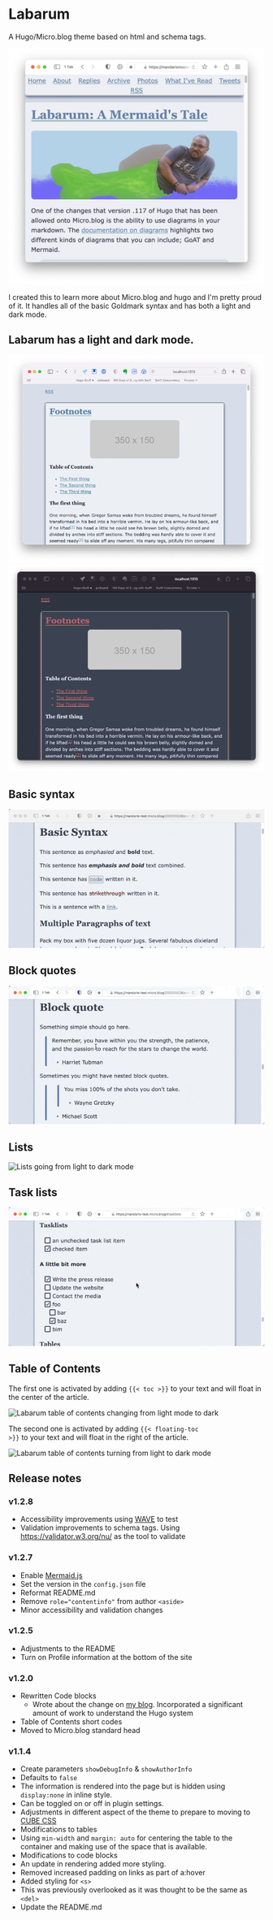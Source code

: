 # Labarum
A Hugo/Micro.blog theme based on html and schema tags.

![Basic Header of Labarum](media/labarum-example-post.png)

I created this to learn more about Micro.blog and hugo and I'm pretty proud of it. It handles all of the basic Goldmark syntax and has both a light and dark mode. 

## Labarum has a light and dark mode.
![Theme in light mode](media/labarum-part6-light-mode.png "Using Local copy")
![Theme in dark mode](media/labarum-part6-dark-mode.png "Same theme but in dark mode")

## Basic syntax

![Labarum theme with sample text moving from light to dark mode](media/labarum-basic-syntax.gif)

## Block quotes

![Block quotes going from light to dark mode](media/labarum-block-quote.gif)

## Lists

![Lists going from light to dark mode](media/labarum-lists.gif)

## Task lists

![Task list going from light to dark mode](media/labarum-tasklist.gif)


## Table of Contents

The first one is activated by adding <code>{{< toc >}}</code> to your text and will float in the center of the article.

![Labarum table of contents changing from light mode to dark](media/labarum-table-of-contents-center.gif)

The second one is activated by adding <code>{{< floating-toc >}}</code> to your text and will float in the right of the article. 


![Labarum table of contents turning from light to dark mode](media/labarum-table-of-contents-float-right.gif)

## Release notes

### v1.2.8
  * Accessibility improvements using [WAVE](https://wave.webaim.org "WAVE Web Accessibility Evaluation Tools") to test 
  * Validation improvements to schema tags. Using https://validator.w3.org/nu/ as the tool to validate
  
### v1.2.7
  * Enable [Mermaid.js](https://mermaid.js.org/)
  * Set the version in the `config.json` file
  * Reformat README.md
  * Remove `role="contentinfo"` from author `<aside>`
  * Minor accessibility and validation changes

### v1.2.5

  * Adjustments to the README
  * Turn on Profile information at the bottom of the site

### v1.2.0
  * Rewritten Code blocks  
    * Wrote about the change on [my blog](https://mandarismoore.com/2023/09/22/labarum-code-blocks.html). Incorporated a significant amount of work to understand the Hugo system
  * Table of Contents short codes
  * Moved to Micro.blog standard head

### v1.1.4

  * Create parameters `showDebugInfo` & `showAuthorInfo`
  * Defaults to `false`
  * The information is rendered into the page but is hidden using `display:none` in inline style.
  * Can be toggled on or off in plugin settings.
  * Adjustments in different aspect of the theme to prepare to moving to [CUBE CSS](https://cube.fyi)
  * Modifications to tables
  * Using `min-width` and `margin: auto` for centering the table to the container and making use of the space that is available.
  * Modifications to code blocks
  * An update in rendering added more styling.
  * Removed increased padding on links as part of a:hover
  * Added styling for `<s>`
  * This was previously overlooked as it was thought to be the same as `<del>`
  * Update the README.md